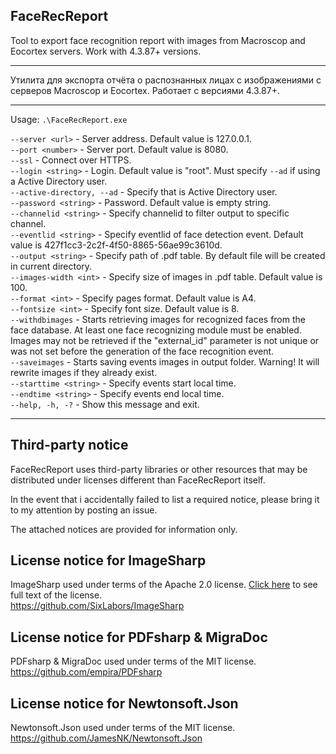 FaceRecReport
---

Tool to export face recognition report with images from Macroscop and Eocortex servers. Work with 4.3.87+ versions.

-------

Утилита для экспорта отчёта о распознанных лицах с изображениями с серверов Macroscop и Eocortex. Работает с версиями 4.3.87+.

-------

Usage: `.\FaceRecReport.exe`

`--server <url>` - Server address. Default value is 127.0.0.1.\
`--port <number>` - Server port. Default value is 8080.\
`--ssl` - Connect over HTTPS.\
`--login <string>` - Login. Default value is "root". Must specify `--ad` if using a Active Directory user.\
`--active-directory, --ad` - Specify that is Active Directory user.\
`--password <string>` - Password. Default value is empty string.\
`--channelid <string>` - Specify channelid to filter output to specific channel.\
`--eventlid <string>` - Specify eventlid of face detection event. Default value is 427f1cc3-2c2f-4f50-8865-56ae99c3610d.\
`--output <string>` - Specify path of .pdf table. By default file will be created in current directory.\
`--images-width <int>` - Specify size of images in .pdf table. Default value is 100.\
`--format <int>` - Specify pages format. Default value is A4.\
`--fontsize <int>` - Specify font size. Default value is 8.\
`--withdbimages` - Starts retrieving images for recognized faces from the face database. At least one face recognizing module must be enabled. Images may not be retrieved if the "external_id" parameter is not unique or was not set before the generation of the face recognition event.\
`--saveimages` - Starts saving events images in output folder. Warning! It will rewrite images if they already exist.\
`--starttime <string>` - Specify events start local time.\
`--endtime <string>` - Specify events end local time.\
`--help, -h, -?` - Show this message and exit.

---

Third-party notice
-----

FaceRecReport uses third-party libraries or other resources that may be
distributed under licenses different than FaceRecReport itself.

In the event that i accidentally failed to list a required notice, please
bring it to my attention by posting an issue.

The attached notices are provided for information only.


License notice for ImageSharp
---

ImageSharp used under terms of the Apache 2.0 license.
[Click here](Apache-2.0.txt) to see full text of the license.\
https://github.com/SixLabors/ImageSharp


License notice for PDFsharp & MigraDoc
---

PDFsharp & MigraDoc used under terms of the MIT license.\
https://github.com/empira/PDFsharp


License notice for Newtonsoft.Json
---

Newtonsoft.Json used under terms of the MIT license.\
https://github.com/JamesNK/Newtonsoft.Json